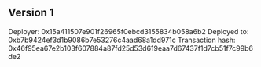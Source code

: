 ## Version 1

Deployer: 0x15a411507e901f26965f0ebcd3155834b058a6b2
Deployed to: 0xb7b9424ef3d1b9086b7e53276c4aad68a1dd971c
Transaction hash: 0x46f95ea67e2b103f607884a87fd25d53d619eaa7d67437f1d7cb51f7c99b6de2
